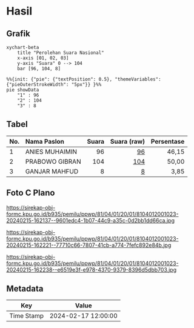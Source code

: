# Hasil

## Grafik

```mermaid
xychart-beta
    title "Perolehan Suara Nasional"
    x-axis [01, 02, 03]
    y-axis "Suara" 0 --> 104
    bar [96, 104, 8]
```

```mermaid
%%{init: {"pie": {"textPosition": 0.5}, "themeVariables": {"pieOuterStrokeWidth": "5px"}} }%%
pie showData
    "1" : 96
    "2" : 104
    "3" : 8
```

## Tabel

| No. | Nama Paslon    | Suara | Suara (raw) | Persentase |
|:--- |:-------------- | -----:| -----------:| ----------:|
| 1   | ANIES MUHAIMIN | 96    | [96][p-1]   | 46,15      |
| 2   | PRABOWO GIBRAN | 104   | [104][p-2]  | 50,00      |
| 3   | GANJAR MAHFUD  | 8     | [8][p-3]    | 3,85       |


[p-1]: https://github.com/gigit-pemilu/pemilu-2024/blob/main/pilpres/hitung-suara/sub/81-maluku/sub/04-buru/sub/01-namlea/sub/2001-namlea/sub/023-tps/sub/paslon-1.txt
[p-2]: https://github.com/gigit-pemilu/pemilu-2024/blob/main/pilpres/hitung-suara/sub/81-maluku/sub/04-buru/sub/01-namlea/sub/2001-namlea/sub/023-tps/sub/paslon-2.txt
[p-3]: https://github.com/gigit-pemilu/pemilu-2024/blob/main/pilpres/hitung-suara/sub/81-maluku/sub/04-buru/sub/01-namlea/sub/2001-namlea/sub/023-tps/sub/paslon-3.txt

## Foto C Plano

https://sirekap-obj-formc.kpu.go.id/b935/pemilu/ppwp/81/04/01/20/01/8104012001023-20240215-162137--9601edc4-1b07-44c9-a35c-0d2bb1dd66ca.jpg

https://sirekap-obj-formc.kpu.go.id/b935/pemilu/ppwp/81/04/01/20/01/8104012001023-20240215-162221--77710c66-7807-41cb-a774-7fefc892e84b.jpg

https://sirekap-obj-formc.kpu.go.id/b935/pemilu/ppwp/81/04/01/20/01/8104012001023-20240215-162238--e6519e3f-e978-4370-9379-8396d5dbb703.jpg


## Metadata

| Key        | Value               |
| ---------- | ------------------- |
| Time Stamp | 2024-02-17 12:00:00 |



